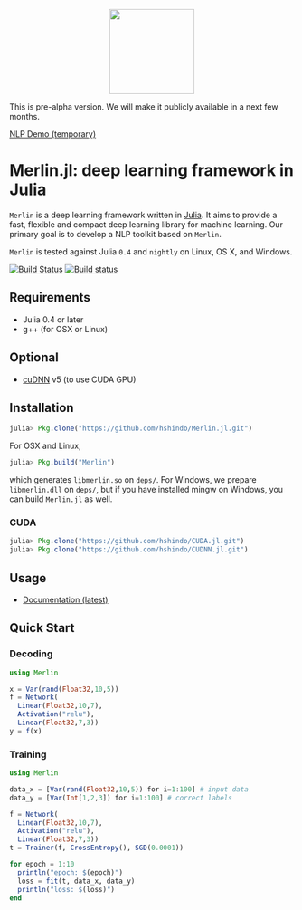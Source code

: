 <p align="center"><img src="https://github.com/hshindo/Merlin.jl/blob/master/Merlin.png" width="150"></p>

This is pre-alpha version. We will make it publicly available in a next few months.

[NLP Demo (temporary)](http://158.199.141.203/)

# Merlin.jl: deep learning framework in Julia

`Merlin` is a deep learning framework written in [Julia](http://julialang.org/).
It aims to provide a fast, flexible and compact deep learning library for machine learning.
Our primary goal is to develop a NLP toolkit based on `Merlin`.

`Merlin` is tested against Julia `0.4` and `nightly` on Linux, OS X, and Windows.

[![Build Status](https://travis-ci.org/hshindo/Merlin.jl.svg?branch=master)](https://travis-ci.org/hshindo/Merlin.jl)
[![Build status](https://ci.appveyor.com/api/projects/status/v2u1kyjy61ph0ihn/branch/master?svg=true)](https://ci.appveyor.com/project/hshindo/merlin-jl/branch/master)

## Requirements
- Julia 0.4 or later
- g++ (for OSX or Linux)

## Optional
- [cuDNN](https://developer.nvidia.com/cudnn) v5 (to use CUDA GPU)

## Installation
```julia
julia> Pkg.clone("https://github.com/hshindo/Merlin.jl.git")
```
For OSX and Linux,
```julia
julia> Pkg.build("Merlin")
```
which generates `libmerlin.so` on `deps/`.
For Windows, we prepare `libmerlin.dll` on `deps/`, but
if you have installed mingw on Windows, you can build `Merlin.jl` as well.

### CUDA
```julia
julia> Pkg.clone("https://github.com/hshindo/CUDA.jl.git")
julia> Pkg.clone("https://github.com/hshindo/CUDNN.jl.git")
```

## Usage
- [Documentation (latest)](http://hshindo.github.io/Merlin.jl/latest/)

## Quick Start
### Decoding
```julia
using Merlin

x = Var(rand(Float32,10,5))
f = Network(
  Linear(Float32,10,7),
  Activation("relu"),
  Linear(Float32,7,3))
y = f(x)
```

### Training
```julia
using Merlin

data_x = [Var(rand(Float32,10,5)) for i=1:100] # input data
data_y = [Var(Int[1,2,3]) for i=1:100] # correct labels

f = Network(
  Linear(Float32,10,7),
  Activation("relu"),
  Linear(Float32,7,3))
t = Trainer(f, CrossEntropy(), SGD(0.0001))

for epoch = 1:10
  println("epoch: $(epoch)")
  loss = fit(t, data_x, data_y)
  println("loss: $(loss)")
end
```
